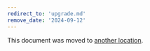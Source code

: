 ```yaml
---
redirect_to: 'upgrade.md'
remove_date: '2024-09-12'
---
```


<!-- markdownlint-disable -->

This document was moved to [another location](upgrade.md).

<!-- This redirect file can be deleted after <2024-09-12>. -->
<!-- Redirects that point to other docs in the same project expire in three months. -->
<!-- Redirects that point to docs in a different project or site (for example, link is not relative and starts with `https:`) expire in one year. -->
<!-- Before deletion, see: https://docs.gitlab.com/ee/development/documentation/redirects.html -->
